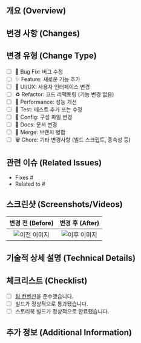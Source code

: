 ## 개요 (Overview)

<!-- PR의 목적과 동기를 간략히 설명해주세요.  -->

## 변경 사항 (Changes)

<!--
  구체적인 변경 사항을 목록으로 작성하세요. 가능한 상세하게 기술하면 리뷰어가 이해하기 쉽습니다.
  예:
  - 사용자 인증 로직 개선으로 로그인 성능 30% 향상
  - 이미지 로딩 최적화로 초기 로딩 시간 단축
  - 모바일 반응형 레이아웃 대응을 위한 CSS 구조 개선
-->

## 변경 유형 (Change Type)

<!-- PR의 성격을 가장 잘 나타내는 항목을 선택하세요. 중복 선택 가능합니다. -->

- [ ] 🐛 Bug Fix: 버그 수정
- [ ] ✨ Feature: 새로운 기능 추가
- [ ] 💄 UI/UX: 사용자 인터페이스 변경
- [ ] ♻️ Refactor: 코드 리팩토링 (기능 변경 없음)
- [ ] 🚀 Performance: 성능 개선
- [ ] 🧪 Test: 테스트 추가 또는 수정
- [ ] 🔧 Config: 구성 파일 변경
- [ ] 📝 Docs: 문서 변경
- [ ] 🔀 Merge: 브랜치 병합
- [ ] 🗑️ Chore: 기타 변경사항 (빌드 스크립트, 종속성 등)

## 관련 이슈 (Related Issues)

<!--
  이 PR과 관련된 이슈를 링크하세요. GitHub의 키워드를 사용하여 자동으로 이슈를 연결할 수 있습니다.
  예: Closes #123, Fixes #456, Resolves #789
-->

- Fixes #
- Related to #

## 스크린샷 (Screenshots/Videos)

<!--
  UI 변경이 있는 경우 비교 스크린샷이나 짧은 비디오를 첨부하세요.
  변경사항이 명확히 보이도록 Before/After 형식을 권장합니다.
-->

|     변경 전 (Before)      |      변경 후 (After)      |
| :-----------------------: | :-----------------------: |
| ![이전 이미지](이미지URL) | ![이후 이미지](이미지URL) |

## 기술적 상세 설명 (Technical Details)

<!--
  복잡한 변경사항이나 아키텍처 결정에 대한 상세 설명을 제공하세요.
  다른 접근 방식을 고려했다면 그 이유와 함께 설명하면 도움이 됩니다.
-->

## 체크리스트 (Checklist)

<!-- PR이 병합되기 전에 확인해야 할 사항들입니다. -->

- [ ] [팀 컨벤션](https://github.com/Grow-Fit/GrowFit-FE/wiki)을 준수했습니다.
- [ ] 빌드가 정상적으로 통과됐습니다.
- [ ] 스토리북 빌드가 정상적으로 완료됐습니다.

## 추가 정보 (Additional Information)

<!--
  리뷰어가 알아야 할 기타 중요한 정보를 제공하세요.
  예: 특정 기능을 테스트하는 방법, 알려진 제한사항 등
-->
